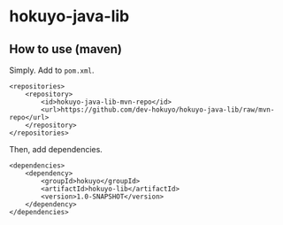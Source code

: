hokuyo-java-lib
===============

How to use (maven)
------------------

Simply. Add to `pom.xml`.

    <repositories>
        <repository>
            <id>hokuyo-java-lib-mvn-repo</id>
            <url>https://github.com/dev-hokuyo/hokuyo-java-lib/raw/mvn-repo</url>
        </repository>
    </repositories>

Then, add dependencies.

    <dependencies>
        <dependency>
            <groupId>hokuyo</groupId>
            <artifactId>hokuyo-lib</artifactId>
            <version>1.0-SNAPSHOT</version>
        </dependency>
    </dependencies>
